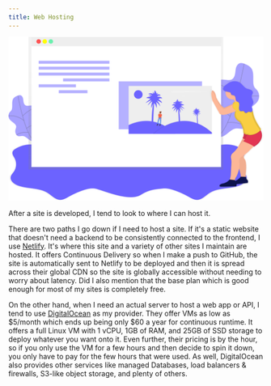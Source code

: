 ```yaml
---
title: Web Hosting
---
```


![Web Site Illustration](../images/webhosting.svg)

After a site is developed, I tend to look to where I can host it.

There are two paths I go down if I need to host a site. If it's a static website that doesn't need a backend to be consistently connected to the frontend, I use [Netlify](https://netlify.com). It's where this site and a variety of other sites I maintain are hosted. It offers Continuous Delivery so when I make a push to GitHub, the site is automatically sent to Netlify to be deployed and then it is spread across their global CDN so the site is globally accessible without needing to worry about latency. Did I also mention that the base plan which is good enough for most of my sites is completely free.

On the other hand, when I need an actual server to host a web app or API, I tend to use [DigitalOcean](https://www.digitalocean.com/) as my provider. They offer VMs as low as $5/month which ends up being only $60 a year for continuous runtime. It offers a full Linux VM with 1 vCPU, 1GB of RAM, and 25GB of SSD storage to deploy whatever you want onto it. Even further, their pricing is by the hour, so if you only use the VM for a few hours and then decide to spin it down, you only have to pay for the few hours that were used. As well, DigitalOcean also provides other services like managed Databases, load balancers & firewalls, S3-like object storage, and plenty of others.
